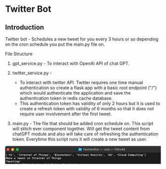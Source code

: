 # Twitter Bot

## Introduction

Twitter bot - Schedules a new tweet for you every 3 hours or so depending on the cron schedule you put the main.py file on.

File Structure

1. gpt_service.py - To interact with OpenAI API of chat GPT.

2. twitter_service.py - 
    - To interact with twitter API. Twitter requires one time manual authentication so create a flask app with a basic root endpoint ("/") which would authenticate the application and save the authentication token in redis cache database.
    - This authentication token has validity of only 2 hours but it is used to create a refresh token with validity of 6 months so that it does not require user involvement after the first tweet.

3. main.py - The file that should be added cron schedule on. This script will stitch ever component together. Will get the tweet content from chatGPT module and also will take care of refreshing the authentication token. Everytime this script runs it will create a new tweet as user.

![Example](/static/tweetSS.png)